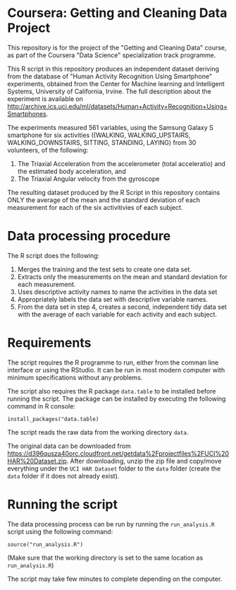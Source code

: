 Coursera: Getting and Cleaning Data Project
===========================================

This repository is for the project of the "Getting and Cleaning Data" course, as part of the Coursera "Data Science" specialization track programme.

This R script in this repository produces an independent dataset deriving from the database of "Human Activity Recognition Using Smartphone" experiments, obtained from the Center for Machine learning and Intelligent Systems, University of California, Irvine. The full description about the experiment is available on http://archive.ics.uci.edu/ml/datasets/Human+Activity+Recognition+Using+Smartphones.

The experiments measured 561 variables, using the Samsung Galaxy S smartphone for six activities ((WALKING, WALKING_UPSTAIRS, WALKING_DOWNSTAIRS, SITTING, STANDING, LAYING) from 30 volunteers, of the following:

1. The Triaxial Acceleration from the accelerometer (total acceleratio) and the estimated body acceleration, and 
2. The Triaxial Angular velocity from the gyroscope  

The resulting dataset produced by the R Script in this repository contains ONLY the average of the mean and the standard deviation of each measurement for each of the six activitivies of each subject. 

Data processing procedure
=========================
The R script does the following:

1. Merges the training and the test sets to create one data set.
2. Extracts only the measurements on the mean and standard deviation for each measurement. 
3. Uses descriptive activity names to name the activities in the data set
4. Appropriately labels the data set with descriptive variable names. 
5. From the data set in step 4, creates a second, independent tidy data set with the average of each variable for each activity and each subject.

Requirements
============
The script requires the R programme to run, either from the comman line interface or using the RStudio. It can be run in most modern computer with minimum specifications without any problems.

The script also requires the R package `data.table` to be installed before running the script. The package can be installed by executing the following command in R console:

```
install_packages("data.table)
```

The script reads the raw data from the working directory `data`. 

The original data can be downloaded from https://d396qusza40orc.cloudfront.net/getdata%2Fprojectfiles%2FUCI%20HAR%20Dataset.zip. After downloading, unzip the zip file and copy/move everything under the  `UCI HAR Dataset` folder to the `data` folder (create the `data` folder if it does not already exist).

Running the script
==================

The data processing process can be run by running the `run_analysis.R` script using the following command:

```
source("run_analysis.R")
```

(Make sure that the working directory is set to the same location as `run_analysis.R`)

The script may take few minutes to complete depending on the computer.
